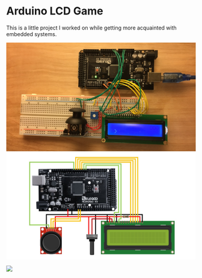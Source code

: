 # Arduino LCD Game
This is a little project I worked on while getting more acquainted with embedded systems. 




![](./arduino_lcd_game/Full_Setup.JPG)
![](./arduino_lcd_game/Wiring_Diagram.jpg)

![](./arduino_lcd_game/Gameplay.MO4)
